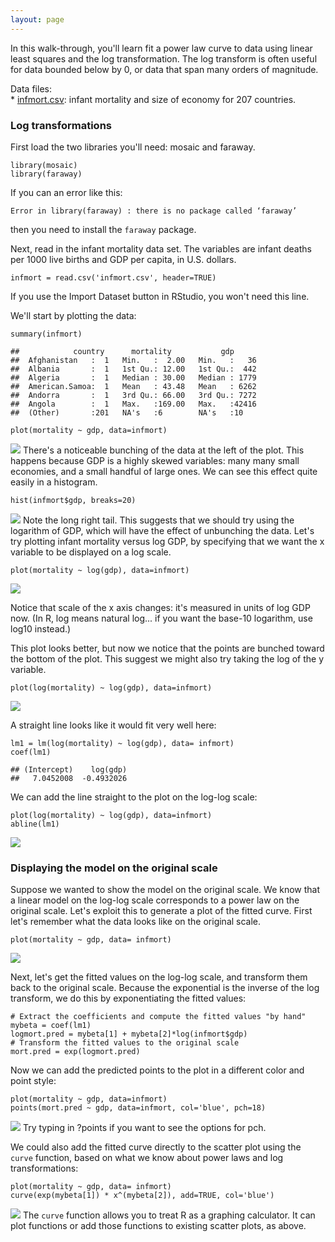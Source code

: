 ```yaml
---
layout: page
---
```


In this walk-through, you'll learn fit a power law curve to data using
linear least squares and the log transformation. The log transform is
often useful for data bounded below by 0, or data that span many orders
of magnitude.

Data files:  
\* [infmort.csv](infmort.csv): infant mortality and size of economy for
207 countries.

### Log transformations

First load the two libraries you'll need: mosaic and faraway.

    library(mosaic)
    library(faraway)

If you can an error like this:

    Error in library(faraway) : there is no package called ‘faraway’

then you need to install the `faraway` package.

Next, read in the infant mortality data set. The variables are infant
deaths per 1000 live births and GDP per capita, in U.S. dollars.

    infmort = read.csv('infmort.csv', header=TRUE)

If you use the Import Dataset button in RStudio, you won't need this
line.

We'll start by plotting the data:

    summary(infmort)

    ##            country      mortality           gdp       
    ##  Afghanistan   :  1   Min.   :  2.00   Min.   :   36  
    ##  Albania       :  1   1st Qu.: 12.00   1st Qu.:  442  
    ##  Algeria       :  1   Median : 30.00   Median : 1779  
    ##  American.Samoa:  1   Mean   : 43.48   Mean   : 6262  
    ##  Andorra       :  1   3rd Qu.: 66.00   3rd Qu.: 7272  
    ##  Angola        :  1   Max.   :169.00   Max.   :42416  
    ##  (Other)       :201   NA's   :6        NA's   :10

    plot(mortality ~ gdp, data=infmort)

![](infmort_files/figure-markdown_strict/unnamed-chunk-3-1.png) There's
a noticeable bunching of the data at the left of the plot. This happens
because GDP is a highly skewed variables: many many small economies, and
a small handful of large ones. We can see this effect quite easily in a
histogram.

    hist(infmort$gdp, breaks=20)

![](infmort_files/figure-markdown_strict/unnamed-chunk-4-1.png) Note the
long right tail. This suggests that we should try using the logarithm of
GDP, which will have the effect of unbunching the data. Let's try
plotting infant mortality versus log GDP, by specifying that we want the
x variable to be displayed on a log scale.

    plot(mortality ~ log(gdp), data=infmort)

![](infmort_files/figure-markdown_strict/unnamed-chunk-5-1.png)

Notice that scale of the x axis changes: it's measured in units of log
GDP now. (In R, log means natural log... if you want the base-10
logarithm, use log10 instead.)

This plot looks better, but now we notice that the points are bunched
toward the bottom of the plot. This suggest we might also try taking the
log of the y variable.

    plot(log(mortality) ~ log(gdp), data=infmort)

![](infmort_files/figure-markdown_strict/unnamed-chunk-6-1.png)

A straight line looks like it would fit very well here:

    lm1 = lm(log(mortality) ~ log(gdp), data= infmort)
    coef(lm1)

    ## (Intercept)    log(gdp) 
    ##   7.0452008  -0.4932026

We can add the line straight to the plot on the log-log scale:

    plot(log(mortality) ~ log(gdp), data=infmort)
    abline(lm1)

![](infmort_files/figure-markdown_strict/unnamed-chunk-8-1.png)

### Displaying the model on the original scale

Suppose we wanted to show the model on the original scale. We know that
a linear model on the log-log scale corresponds to a power law on the
original scale. Let's exploit this to generate a plot of the fitted
curve. First let's remember what the data looks like on the original
scale.

    plot(mortality ~ gdp, data= infmort)

![](infmort_files/figure-markdown_strict/unnamed-chunk-9-1.png)

Next, let's get the fitted values on the log-log scale, and transform
them back to the original scale. Because the exponential is the inverse
of the log transform, we do this by exponentiating the fitted values:

    # Extract the coefficients and compute the fitted values "by hand"
    mybeta = coef(lm1)
    logmort.pred = mybeta[1] + mybeta[2]*log(infmort$gdp)
    # Transform the fitted values to the original scale
    mort.pred = exp(logmort.pred)

Now we can add the predicted points to the plot in a different color and
point style:

    plot(mortality ~ gdp, data=infmort)
    points(mort.pred ~ gdp, data=infmort, col='blue', pch=18)

![](infmort_files/figure-markdown_strict/unnamed-chunk-11-1.png) Try
typing in ?points if you want to see the options for pch.

We could also add the fitted curve directly to the scatter plot using
the `curve` function, based on what we know about power laws and log
transformations:

    plot(mortality ~ gdp, data= infmort)
    curve(exp(mybeta[1]) * x^(mybeta[2]), add=TRUE, col='blue')

![](infmort_files/figure-markdown_strict/unnamed-chunk-12-1.png) The
`curve` function allows you to treat R as a graphing calculator. It can
plot functions or add those functions to existing scatter plots, as
above.
